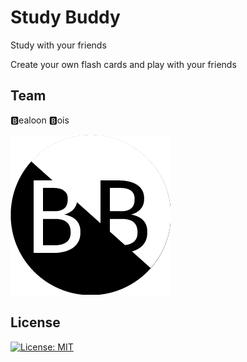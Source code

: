 # Study Buddy

Study with your friends

Create your own flash cards and play with your friends



## Team

🅱ealoon 🅱ois

![teamlogo](teamlogo.png)



## License

[![License: MIT](https://img.shields.io/badge/License-MIT-blue.svg)](https://opensource.org/licenses/MIT) 

